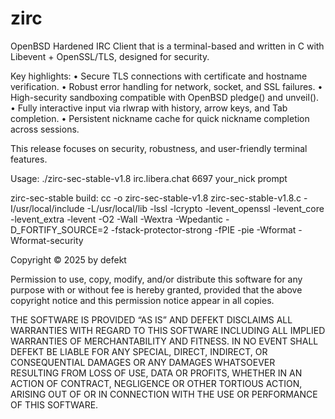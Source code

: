 # zirc
OpenBSD Hardened IRC Client that is a terminal-based and written in C with Libevent + OpenSSL/TLS, designed for security.

Key highlights:
	•	Secure TLS connections with certificate and hostname verification.
	•	Robust error handling for network, socket, and SSL failures.
	•	High-security sandboxing compatible with OpenBSD pledge() and unveil().
	•	Fully interactive input via rlwrap with history, arrow keys, and Tab completion.
	•	Persistent nickname cache for quick nickname completion across sessions.

This release focuses on security, robustness, and user-friendly terminal features.


Usage: ./zirc-sec-stable-v1.8 irc.libera.chat 6697 your_nick prompt

zirc-sec-stable build:
cc -o zirc-sec-stable-v1.8 zirc-sec-stable-v1.8.c -I/usr/local/include -L/usr/local/lib -lssl -lcrypto -levent_openssl -levent_core -levent_extra -levent -O2 -Wall -Wextra -Wpedantic -D_FORTIFY_SOURCE=2 -fstack-protector-strong -fPIE -pie -Wformat -Wformat-security


Copyright © 2025 by defekt

Permission to use, copy, modify, and/or distribute this software for any purpose with or without fee is hereby granted, provided that the above copyright notice and this permission notice appear in all copies.

THE SOFTWARE IS PROVIDED “AS IS” AND DEFEKT DISCLAIMS ALL WARRANTIES WITH REGARD TO THIS SOFTWARE INCLUDING ALL IMPLIED WARRANTIES OF MERCHANTABILITY AND FITNESS. IN NO EVENT SHALL DEFEKT BE LIABLE FOR ANY SPECIAL, DIRECT, INDIRECT, OR CONSEQUENTIAL DAMAGES OR ANY DAMAGES WHATSOEVER RESULTING FROM LOSS OF USE, DATA OR PROFITS, WHETHER IN AN ACTION OF CONTRACT, NEGLIGENCE OR OTHER TORTIOUS ACTION, ARISING OUT OF OR IN CONNECTION WITH THE USE OR PERFORMANCE OF THIS SOFTWARE.
